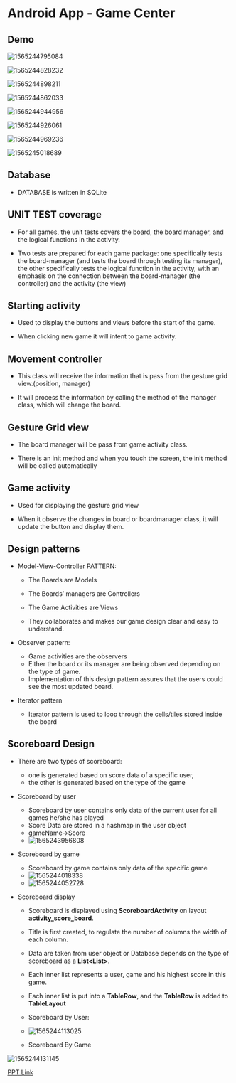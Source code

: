 # Android App - Game Center

## Demo

![1565244795084](F:\Documents\CS\AndroidApp_Game_Centre\readme_img\login_page)

![1565244828232](F:\Documents\CS\AndroidApp_Game_Centre\readme_img\game_list)

![1565244898211](F:\Documents\CS\AndroidApp_Game_Centre\readme_img\sliding_tiles)

![1565244862033](F:\Documents\CS\AndroidApp_Game_Centre\readme_img\sliding_tiles_5x5)

![1565244944956](F:\Documents\CS\AndroidApp_Game_Centre\readme_img\sudoku)

![1565244926061](F:\Documents\CS\AndroidApp_Game_Centre\readme_img\sudoku_normal)

![1565244969236](F:\Documents\CS\AndroidApp_Game_Centre\readme_img\picture_match)

![1565245018689](F:\Documents\CS\AndroidApp_Game_Centre\readme_img\picture_match_6x6)

## Database

* DATABASE is written in SQLite

## UNIT TEST coverage

* For all games, the unit tests covers the board, the board manager, and the logical functions in the activity.

* Two tests are prepared for each game package: one specifically tests the board-manager (and tests the board through testing its manager), the other specifically tests the logical function in the activity, with an emphasis on the connection between the board-manager (the controller) and the activity (the view)

## Starting activity

* Used to display the buttons and views before the start of the game.

* When clicking new game it will intent to game activity.

## Movement controller

* This class will receive the information that is pass from the gesture grid view.(position, manager)

* It will process the information by calling the method of the manager class, which will change the board.

## Gesture Grid view

* The board manager will be pass from game activity class.

* There is an init method and when you touch the screen, the init method will be called automatically

## Game activity

* Used for displaying the gesture grid view

* When it observe the changes in board or boardmanager class, it will update the button and display them.

## Design patterns

* Model-View-Controller PATTERN:

  * The Boards are Models

  * The Boards’ managers are Controllers

  * The Game Activities are Views

  * They collaborates and makes our game design clear and easy to understand.

* Observer pattern:

  * Game activities are the observers
  * Either the board or its manager are being observed depending on the type of game.
  * Implementation of this design pattern assures that the users could see the most updated board.

* Iterator pattern

  * Iterator pattern is used to loop through the cells/tiles stored inside the board

## Scoreboard Design

* There are two types of  scoreboard:
  * one is generated based on score data of a specific user, 
  * the other is generated based on the type of the game

* Scoreboard by user

  * Scoreboard by user contains only data of the current user for all games he/she has played
  * Score Data are stored in a hashmap in the user object
  * gameName→Score
  * ![1565243956808](F:\Documents\CS\AndroidApp_Game_Centre\readme_img\ScoreboardByUser)

* Scoreboard by game

  * Scoreboard by game contains only data of the specific game
  * ![1565244018338](F:\Documents\CS\AndroidApp_Game_Centre\readme_img\ScoreboardByGame)
  * ![1565244052728](F:\Documents\CS\AndroidApp_Game_Centre\readme_img\ScoreboardByGame2)

* Scoreboard display

  * Scoreboard is displayed using **ScoreboardActivity** on layout **activity_score_board**.

  * Title is first created, to regulate the number of columns the width of each column.

  * Data are taken from user object or Database depends on the type of scoreboard as a  **List<List<String>>**.

  * Each inner list represents a user, game and his highest score in this game.

  * Each inner list is put into a **TableRow**, and the **TableRow** is added to **TableLayout**
  * Scoreboard by User:
  * ![1565244113025](F:\Documents\CS\AndroidApp_Game_Centre\readme_img\scoreboard_display)
  * Scoreboard By Game

![1565244131145](F:\Documents\CS\AndroidApp_Game_Centre\readme_img\scoreboard_display2)

[PPT Link](./README.pptx)


